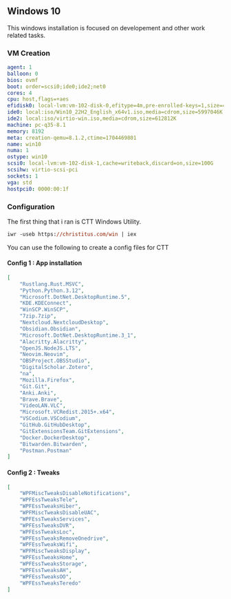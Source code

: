 ## Windows 10 

This windows installation is focused on developement and other work related tasks. 

### VM Creation

```yaml
agent: 1
balloon: 0
bios: ovmf
boot: order=scsi0;ide0;ide2;net0
cores: 4
cpu: host,flags=+aes
efidisk0: local-lvm:vm-102-disk-0,efitype=4m,pre-enrolled-keys=1,size=4M
ide0: local:iso/Win10_22H2_English_x64v1.iso,media=cdrom,size=5997046K
ide2: local:iso/virtio-win.iso,media=cdrom,size=612812K
machine: pc-q35-8.1
memory: 8192
meta: creation-qemu=8.1.2,ctime=1704469801
name: win10
numa: 1
ostype: win10
scsi0: local-lvm:vm-102-disk-1,cache=writeback,discard=on,size=100G
scsihw: virtio-scsi-pci
sockets: 1
vga: std
hostpci0: 0000:00:1f
```

### Configuration

The first thing that i ran is CTT Windows Utility.

```ps
iwr -useb https://christitus.com/win | iex
```

You can use the following to create a config files for CTT

#### Config 1 : App installation

```json
[
    "Rustlang.Rust.MSVC",
    "Python.Python.3.12",
    "Microsoft.DotNet.DesktopRuntime.5",
    "KDE.KDEConnect",
    "WinSCP.WinSCP",
    "7zip.7zip",
    "Nextcloud.NextcloudDesktop",
    "Obsidian.Obsidian",
    "Microsoft.DotNet.DesktopRuntime.3_1",
    "Alacritty.Alacritty",
    "OpenJS.NodeJS.LTS",
    "Neovim.Neovim",
    "OBSProject.OBSStudio",
    "DigitalScholar.Zotero",
    "na",
    "Mozilla.Firefox",
    "Git.Git",
    "Anki.Anki",
    "Brave.Brave",
    "VideoLAN.VLC",
    "Microsoft.VCRedist.2015+.x64",
    "VSCodium.VSCodium",
    "GitHub.GitHubDesktop",
    "GitExtensionsTeam.GitExtensions",
    "Docker.DockerDesktop",
    "Bitwarden.Bitwarden",
    "Postman.Postman"
]

```


#### Config 2 : Tweaks

```json
[
    "WPFMiscTweaksDisableNotifications",
    "WPFEssTweaksTele",
    "WPFEssTweaksHiber",
    "WPFMiscTweaksDisableUAC",
    "WPFEssTweaksServices",
    "WPFEssTweaksDVR",
    "WPFEssTweaksLoc",
    "WPFEssTweaksRemoveOnedrive",
    "WPFEssTweaksWifi",
    "WPFMiscTweaksDisplay",
    "WPFEssTweaksHome",
    "WPFEssTweaksStorage",
    "WPFEssTweaksAH",
    "WPFEssTweaksOO",
    "WPFEssTweaksTeredo"
]

```
